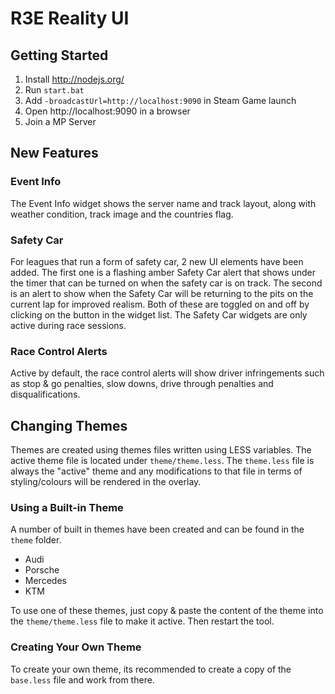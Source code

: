 # R3E Reality UI

## Getting Started
1. Install http://nodejs.org/
2. Run `start.bat`
3. Add `-broadcastUrl=http://localhost:9090` in Steam Game launch
4. Open http://localhost:9090 in a browser
5. Join a MP Server

## New Features
### Event Info
The Event Info widget shows the server name and track layout, along with weather condition, track image and the countries flag.

### Safety Car
For leagues that run a form of safety car, 2 new UI elements have been added. The first one is a flashing amber Safety Car alert that shows under the timer that can be turned on when the safety car is on track. The second is an alert to show when the Safety Car will be returning to the pits on the current lap for improved realism. Both of these are toggled on and off by clicking on the button in the widget list. The Safety Car widgets are only active during race sessions.

### Race Control Alerts
Active by default, the race control alerts will show driver infringements such as stop & go penalties, slow downs, drive through penalties and disqualifications.

## Changing Themes
Themes are created using themes files written using LESS variables. The active theme file is located under `theme/theme.less`.
The `theme.less` file is always the "active" theme and any modifications to that file in terms of styling/colours will be rendered in the overlay.

### Using a Built-in Theme
A number of built in themes have been created and can be found in the `theme` folder.
* Audi
* Porsche
* Mercedes
* KTM

To use one of these themes, just copy & paste the content of the theme into the `theme/theme.less` file to make it active. Then restart the tool.

### Creating Your Own Theme
To create your own theme, its recommended to create a copy of the `base.less` file and work from there.
